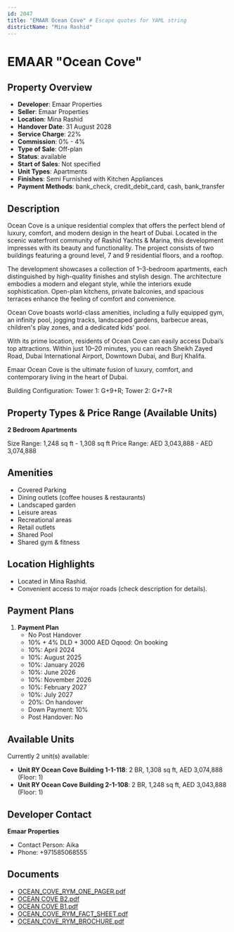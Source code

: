 ```yaml
---
id: 2047
title: "EMAAR Ocean Cove" # Escape quotes for YAML string
districtName: "Mina Rashid"
---
```


# EMAAR "Ocean Cove"

## Property Overview
- **Developer**: Emaar Properties
- **Seller**: Emaar Properties
- **Location**: Mina Rashid
- **Handover Date**: 31 August 2028
- **Service Charge**: 22%
- **Commission**: 0% - 4%
- **Type of Sale**: Off-plan
- **Status**: available
- **Start of Sales**: Not specified
- **Unit Types**: Apartments
- **Finishes**: Semi Furnished with Kitchen Appliances
- **Payment Methods**: bank_check, credit_debit_card, cash, bank_transfer

## Description
Ocean Cove is a unique residential complex that offers the perfect blend of luxury, comfort, and modern design in the heart of Dubai. Located in the scenic waterfront community of Rashid Yachts & Marina, this development impresses with its beauty and functionality. The project consists of two buildings featuring a ground level, 7 and 9 residential floors, and a rooftop.

The development showcases a collection of 1–3-bedroom apartments, each distinguished by high-quality finishes and stylish design. The architecture embodies a modern and elegant style, while the interiors exude sophistication. Open-plan kitchens, private balconies, and spacious terraces enhance the feeling of comfort and convenience.

Ocean Cove boasts world-class amenities, including a fully equipped gym, an infinity pool, jogging tracks, landscaped gardens, barbecue areas, children's play zones, and a dedicated kids' pool.

With its prime location, residents of Ocean Cove can easily access Dubai’s top attractions. Within just 10–20 minutes, you can reach Sheikh Zayed Road, Dubai International Airport, Downtown Dubai, and Burj Khalifa.

Emaar Ocean Cove is the ultimate fusion of luxury, comfort, and contemporary living in the heart of Dubai.

Building Configuration: Tower 1: G+9+R; Tower 2: G+7+R

## Property Types & Price Range (Available Units)
**2 Bedroom Apartments**

Size Range: 1,248 sq ft - 1,308 sq ft
Price Range: AED 3,043,888 - AED 3,074,888

## Amenities
- Covered Parking
- Dining outlets  (coffee houses & restaurants)
- Landscaped garden
- Leisure areas
- Recreational areas
- Retail outlets
- Shared Pool
- Shared gym & fitness

## Location Highlights
- Located in Mina Rashid.
- Convenient access to major roads (check description for details).

## Payment Plans
1. **Payment Plan**
   - No Post Handover
   - 10% + 4% DLD + 3000 AED Oqood: On booking
   - 10%: April 2024
   - 10%: August 2025
   - 10%: January 2026
   - 10%: June 2026
   - 10%: November 2026
   - 10%: February 2027
   - 10%: July 2027
   - 20%: On handover
   - Down Payment: 10%
   - Post Handover: No

## Available Units
Currently 2 unit(s) available:
- **Unit RY Ocean Cove Building 1-1-118**: 2 BR, 1,308 sq ft, AED 3,074,888 (Floor: 1)
- **Unit RY Ocean Cove Building 2-1-108**: 2 BR, 1,248 sq ft, AED 3,043,888 (Floor: 1)

## Developer Contact
**Emaar Properties**
- Contact Person: Aika
- Phone: +971585068555

## Documents
- [OCEAN_COVE_RYM_ONE_PAGER.pdf](https://cdn.geniemap.net/2024/07/05/rX0d7nY7zx3dTzObTj2mrW5ofpx0DdUgHdTP84l6.pdf)
- [OCEAN COVE B2.pdf](https://cdn.geniemap.net/2024/07/05/2147SxTZn8Cqgzozn51SaKra7DCoNrtpKxwmNMDf.pdf)
- [OCEAN COVE B1.pdf](https://cdn.geniemap.net/2024/07/05/bha0oNoQHJD6JaoOesZhYVFwVMJqpp2HcpGXSAVg.pdf)
- [OCEAN_COVE_RYM_FACT_SHEET.pdf](https://cdn.geniemap.net/2024/07/05/yQNPFoix3s3K89TjS0XPpW75VO5Vaxnzx5AtgRR0.pdf)
- [OCEAN_COVE_RYM_BROCHURE.pdf](https://cdn.geniemap.net/2024/07/05/g36TIWfTyE7Oefbfwd9j5DxYIO2187aRhtUAVXVM.pdf)

